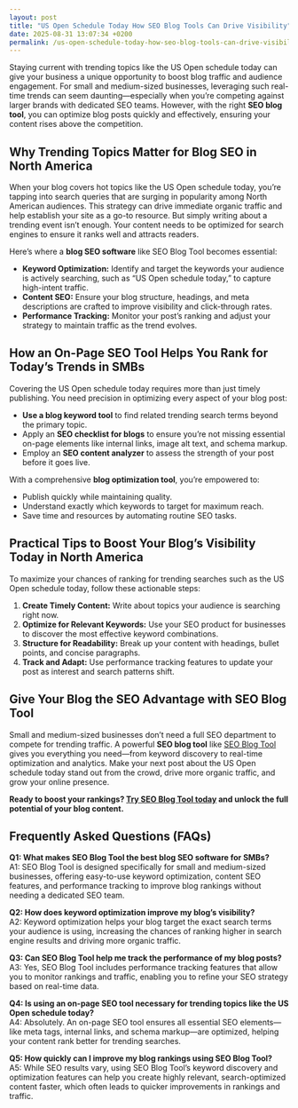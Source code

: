 ```yaml
---
layout: post
title: "US Open Schedule Today How SEO Blog Tools Can Drive Visibility"
date: 2025-08-31 13:07:34 +0200
permalink: /us-open-schedule-today-how-seo-blog-tools-can-drive-visibility/
---
```

Staying current with trending topics like the US Open schedule today can give your business a unique opportunity to boost blog traffic and audience engagement. For small and medium-sized businesses, leveraging such real-time trends can seem daunting—especially when you’re competing against larger brands with dedicated SEO teams. However, with the right **SEO blog tool**, you can optimize blog posts quickly and effectively, ensuring your content rises above the competition.

## Why Trending Topics Matter for Blog SEO in North America

When your blog covers hot topics like the US Open schedule today, you’re tapping into search queries that are surging in popularity among North American audiences. This strategy can drive immediate organic traffic and help establish your site as a go-to resource. But simply writing about a trending event isn’t enough. Your content needs to be optimized for search engines to ensure it ranks well and attracts readers.

Here’s where a **blog SEO software** like SEO Blog Tool becomes essential:

- **Keyword Optimization:** Identify and target the keywords your audience is actively searching, such as “US Open schedule today,” to capture high-intent traffic.
- **Content SEO:** Ensure your blog structure, headings, and meta descriptions are crafted to improve visibility and click-through rates.
- **Performance Tracking:** Monitor your post’s ranking and adjust your strategy to maintain traffic as the trend evolves.

## How an On-Page SEO Tool Helps You Rank for Today’s Trends in SMBs

Covering the US Open schedule today requires more than just timely publishing. You need precision in optimizing every aspect of your blog post:

- **Use a blog keyword tool** to find related trending search terms beyond the primary topic.
- Apply an **SEO checklist for blogs** to ensure you’re not missing essential on-page elements like internal links, image alt text, and schema markup.
- Employ an **SEO content analyzer** to assess the strength of your post before it goes live.

With a comprehensive **blog optimization tool**, you’re empowered to:

- Publish quickly while maintaining quality.
- Understand exactly which keywords to target for maximum reach.
- Save time and resources by automating routine SEO tasks.

## Practical Tips to Boost Your Blog’s Visibility Today in North America

To maximize your chances of ranking for trending searches such as the US Open schedule today, follow these actionable steps:

1. **Create Timely Content:** Write about topics your audience is searching right now.
2. **Optimize for Relevant Keywords:** Use your SEO product for businesses to discover the most effective keyword combinations.
3. **Structure for Readability:** Break up your content with headings, bullet points, and concise paragraphs.
4. **Track and Adapt:** Use performance tracking features to update your post as interest and search patterns shift.

## Give Your Blog the SEO Advantage with SEO Blog Tool

Small and medium-sized businesses don’t need a full SEO department to compete for trending traffic. A powerful **SEO blog tool** like [SEO Blog Tool](https://seoblogtool.com/) gives you everything you need—from keyword discovery to real-time optimization and analytics. Make your next post about the US Open schedule today stand out from the crowd, drive more organic traffic, and grow your online presence.

**Ready to boost your rankings? [Try SEO Blog Tool today](https://seoblogtool.com/) and unlock the full potential of your blog content.**

## Frequently Asked Questions (FAQs)

**Q1: What makes SEO Blog Tool the best blog SEO software for SMBs?**  
A1: SEO Blog Tool is designed specifically for small and medium-sized businesses, offering easy-to-use keyword optimization, content SEO features, and performance tracking to improve blog rankings without needing a dedicated SEO team.

**Q2: How does keyword optimization improve my blog’s visibility?**  
A2: Keyword optimization helps your blog target the exact search terms your audience is using, increasing the chances of ranking higher in search engine results and driving more organic traffic.

**Q3: Can SEO Blog Tool help me track the performance of my blog posts?**  
A3: Yes, SEO Blog Tool includes performance tracking features that allow you to monitor rankings and traffic, enabling you to refine your SEO strategy based on real-time data.

**Q4: Is using an on-page SEO tool necessary for trending topics like the US Open schedule today?**  
A4: Absolutely. An on-page SEO tool ensures all essential SEO elements—like meta tags, internal links, and schema markup—are optimized, helping your content rank better for trending searches.

**Q5: How quickly can I improve my blog rankings using SEO Blog Tool?**  
A5: While SEO results vary, using SEO Blog Tool’s keyword discovery and optimization features can help you create highly relevant, search-optimized content faster, which often leads to quicker improvements in rankings and traffic.

<script type="application/ld+json">
{
  "@context": "https://schema.org",
  "@type": "BlogPosting",
  "headline": "US Open Schedule Today How SEO Blog Tools Can Drive Visibility",
  "description": "Discover how SEO Blog Tool helps small to medium-sized businesses optimize blog content for trending topics like the US Open schedule today, driving organic traffic and improving search rankings.",
  "url": "https://seoblogtool.com/blog/us-open-schedule-today-seo-blog-tools",
  "datePublished": "2024-06-01",
  "dateModified": "2024-06-01",
  "author": {
    "@type": "Person",
    "name": "SEO Blog Tool"
  },
  "publisher": {
    "@type": "Person",
    "name": "SEO Blog Tool"
  },
  "mainEntityOfPage": {
    "@type": "WebPage",
    "@id": "https://seoblogtool.com/blog/us-open-schedule-today-seo-blog-tools"
  }
}
</script>

<script type="application/ld+json">
{
  "@context": "https://schema.org",
  "@type": "FAQPage",
  "mainEntity": [
    {
      "@type": "Question",
      "name": "What makes SEO Blog Tool the best blog SEO software for SMBs?",
      "acceptedAnswer": {
        "@type": "Answer",
        "text": "SEO Blog Tool is designed specifically for small and medium-sized businesses, offering easy-to-use keyword optimization, content SEO features, and performance tracking to improve blog rankings without needing a dedicated SEO team."
      }
    },
    {
      "@type": "Question",
      "name": "How does keyword optimization improve my blog’s visibility?",
      "acceptedAnswer": {
        "@type": "Answer",
        "text": "Keyword optimization helps your blog target the exact search terms your audience is using, increasing the chances of ranking higher in search engine results and driving more organic traffic."
      }
    },
    {
      "@type": "Question",
      "name": "Can SEO Blog Tool help me track the performance of my blog posts?",
      "acceptedAnswer": {
        "@type": "Answer",
        "text": "Yes, SEO Blog Tool includes performance tracking features that allow you to monitor rankings and traffic, enabling you to refine your SEO strategy based on real-time data."
      }
    },
    {
      "@type": "Question",
      "name": "Is using an on-page SEO tool necessary for trending topics like the US Open schedule today?",
      "acceptedAnswer": {
        "@type": "Answer",
        "text": "Absolutely. An on-page SEO tool ensures all essential SEO elements—like meta tags, internal links, and schema markup—are optimized, helping your content rank better for trending searches."
      }
    },
    {
      "@type": "Question",
      "name": "How quickly can I improve my blog rankings using SEO Blog Tool?",
      "acceptedAnswer": {
        "@type": "Answer",
        "text": "While SEO results vary, using SEO Blog Tool’s keyword discovery and optimization features can help you create highly relevant, search-optimized content faster, which often leads to quicker improvements in rankings and traffic."
      }
    }
  ]
}
</script>